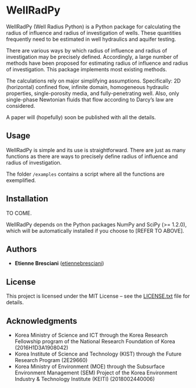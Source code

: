 # WellRadPy

WellRadPy (Well Radius Python) is a Python package for calculating the radius of influence and radius of investigation of wells. These quantities frequently need to be estimated in well hydraulics and aquifer testing.

There are various ways by which radius of influence and radius of investigation may be precisely defined. Accordingly, a large number of methods have been proposed for estimating radius of influence and radius of investigation. This package implements most existing methods.

The calculations rely on major simplifying assumptions. Specifically: 2D (horizontal) confined flow, infinite domain, homogeneous hydraulic properties, single-porosity media, and fully-penetrating well. Also, only single-phase Newtonian fluids that flow according to Darcy’s law are considered.

A paper will (hopefully) soon be published with all the details.

## Usage

WellRadPy is simple and its use is straightforward. There are just as many functions as there are ways to precisely define radius of influence and radius of investigation.

The folder ``/examples`` contains a script where all the functions are exemplified.

## Installation

TO COME.

WellRadPy depends on the Python packages NumPy and SciPy (>= 1.2.0), which will be automatically installed if you choose to [REFER TO ABOVE].

## Authors

* **Etienne Bresciani** ([etiennebresciani](https://github.com/etiennebresciani))

## License

This project is licensed under the MIT License &ndash; see the [LICENSE.txt](LICENSE.txt) file for details.

## Acknowledgments

* Korea Ministry of Science and ICT through the Korea Research Fellowship program of the National Research Foundation of Korea (2016H1D3A1908042)
* Korea Institute of Science and Technology (KIST) through the Future Research Program (2E29660)
* Korea Ministry of Environment (MOE) through the Subsurface Environment Management (SEM) Project of the Korea Environment Industry & Technology Institute (KEITI) (2018002440006)
